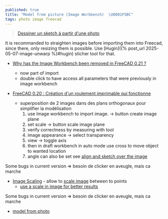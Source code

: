 ```yaml
---
published: true
title: "Model from picture (Image Workbench)  \U0001F5BC"
tags: photo image freecad
---
```

> [Dessiner un sketch à partir d'une photo](https://forum.freecadweb.org/viewtopic.php?t=69399)

It is recommanded to straighten images before importing them into Freecad, since there, only resizing them is possible. Use [Hugin]({% post_url 2025-05-07-image-unwarp %}#hugin) sticher tool for that.

- [Why has the Image Workbench been removed in FreeCAD 0.21 ?](https://www.youtube.com/watch?v=WhxDAgskcHA)
	- now part of import
    - double click to have access all parameters that were previously in image workbench

- [FreeCAD 0.20 : Création d'un roulement imprimable qui fonctionne](https://youtu.be/PMUxmlnYv1M?t=219)
	- superposition de 2 images dans des plans orthogonaux pour simplifier la modélisation
		1. use Image workbench to import image. -> button create image plane
		2. set scale -> button scale image plane
        3. verify correctness by measuring with tool
        4. image appearance -> select transparency
        5. view -> toggle axis 
        6. then in draft workbench in auto mode use cross to move object to wanted location
        7. angle can also be set see [align and sketch over the image](https://youtu.be/xQcDoAhmoa8?t=676)
        
 Some bugs in current version => besoin de clicker en aveugle, mais ca marche

- [Image Scaling](https://wiki.freecadweb.org/Image_Scaling) - allow to [scale image](https://www.youtube.com/watch?v=xQcDoAhmoa8) between to points 
	- [use a scale in image for better results](https://youtu.be/xQcDoAhmoa8?t=553)


Some bugs in current version => besoin de clicker en aveugle, mais ca marche

- [model from photo](https://www.youtube.com/watch?v=Bp_elDh7dvg)

